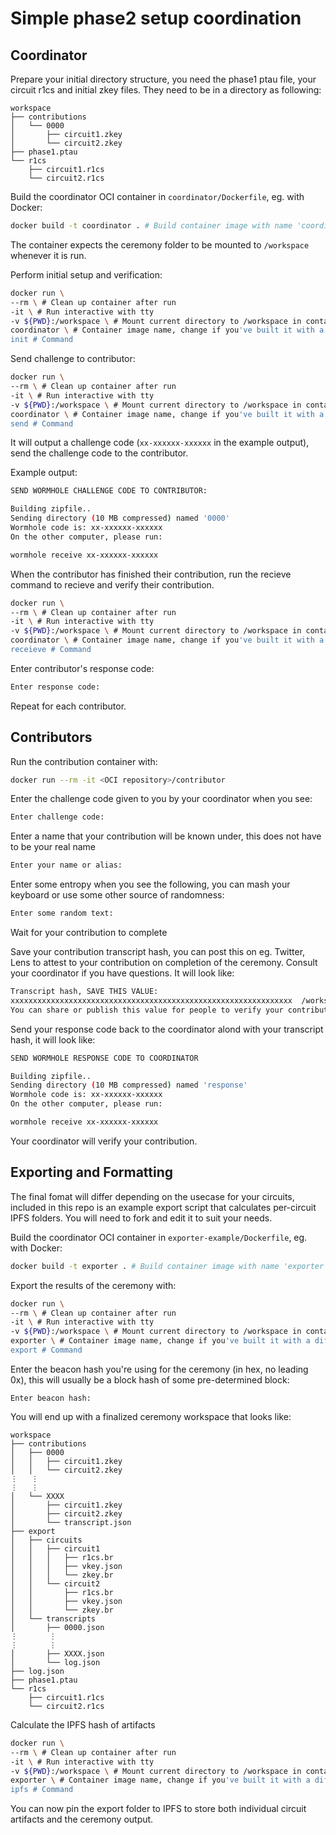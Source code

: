 # Simple phase2 setup coordination

## Coordinator

Prepare your initial directory structure, you need the phase1 ptau file, your circuit r1cs and initial zkey files. They need to be in a directory as following:

```
workspace
├── contributions
│   └── 0000
│       ├── circuit1.zkey
│       └── circuit2.zkey
├── phase1.ptau
└── r1cs
    ├── circuit1.r1cs
    └── circuit2.r1cs
```

Build the coordinator OCI container in `coordinator/Dockerfile`, eg. with Docker:

``` sh
docker build -t coordinator . # Build container image with name 'coordinator'
```

The container expects the ceremony folder to be mounted to `/workspace` whenever it is run.

Perform initial setup and verification:

```sh
docker run \
--rm \ # Clean up container after run
-it \ # Run interactive with tty
-v ${PWD}:/workspace \ # Mount current directory to /workspace in container
coordinator \ # Container image name, change if you've built it with a different name
init # Command
```

Send challenge to contributor:

```sh
docker run \
--rm \ # Clean up container after run
-it \ # Run interactive with tty
-v ${PWD}:/workspace \ # Mount current directory to /workspace in container
coordinator \ # Container image name, change if you've built it with a different name
send # Command
```

It will output a challenge code (`xx-xxxxxx-xxxxxx` in the example output), send the challenge code to the contributor.

Example output:
```sh
SEND WORMHOLE CHALLENGE CODE TO CONTRIBUTOR:

Building zipfile..
Sending directory (10 MB compressed) named '0000'
Wormhole code is: xx-xxxxxx-xxxxxx
On the other computer, please run:

wormhole receive xx-xxxxxx-xxxxxx
```

When the contributor has finished their contribution, run the recieve command to recieve and verify their contribution.

```sh
docker run \
--rm \ # Clean up container after run
-it \ # Run interactive with tty
-v ${PWD}:/workspace \ # Mount current directory to /workspace in container
coordinator \ # Container image name, change if you've built it with a different name
receieve # Command
```

Enter contributor's response code:
```sh
Enter response code:
```

Repeat for each contributor.

## Contributors

Run the contribution container with:

```sh
docker run --rm -it <OCI repository>/contributor
```

Enter the challenge code given to you by your coordinator when you see:
```sh
Enter challenge code:
```

Enter a name that your contribution will be known under, this does not have to be your real name
```sh
Enter your name or alias:
```

Enter some entropy when you see the following, you can mash your keyboard or use some other source of randomness:
```sh
Enter some random text:
```

Wait for your contribution to complete

Save your contribution transcript hash, you can post this on eg. Twitter, Lens to attest to your contribution on completion of the ceremony. Consult your coordinator if you have questions. It will look like:

```sh
Transcript hash, SAVE THIS VALUE:
xxxxxxxxxxxxxxxxxxxxxxxxxxxxxxxxxxxxxxxxxxxxxxxxxxxxxxxxxxxxxxx  /workspace/response/transcript.json
You can share or publish this value for people to verify your contribution to the ceremony
```

Send your response code back to the coordinator alond with your transcript hash, it will look like:

```sh
SEND WORMHOLE RESPONSE CODE TO COORDINATOR

Building zipfile..
Sending directory (10 MB compressed) named 'response'
Wormhole code is: xx-xxxxxx-xxxxxx
On the other computer, please run:

wormhole receive xx-xxxxxx-xxxxxx
```

Your coordinator will verify your contribution.

## Exporting and Formatting

The final fomat will differ depending on the usecase for your circuits, included in this repo is an example export script that calculates per-circuit IPFS folders. You will need to fork and edit it to suit your needs.

Build the coordinator OCI container in `exporter-example/Dockerfile`, eg. with Docker:

``` sh
docker build -t exporter . # Build container image with name 'exporter'
```

Export the results of the ceremony with:

```sh
docker run \
--rm \ # Clean up container after run
-it \ # Run interactive with tty
-v ${PWD}:/workspace \ # Mount current directory to /workspace in container
exporter \ # Container image name, change if you've built it with a different name
export # Command
```

Enter the beacon hash you're using for the ceremony (in hex, no leading 0x), this will usually be a block hash of some pre-determined block:

```
Enter beacon hash:
```

You will end up with a finalized ceremony workspace that looks like:

```
workspace
├── contributions
│   ├── 0000
│   │   ├── circuit1.zkey
│   │   └── circuit2.zkey
⋮   ⋮
⋮   ⋮
│   └── XXXX
│       ├── circuit1.zkey
│       ├── circuit2.zkey
│       └── transcript.json
├── export
│   ├── circuits
│   │   ├── circuit1
│   │   │   ├── r1cs.br
│   │   │   ├── vkey.json
│   │   │   └── zkey.br
│   │   └── circuit2
│   │       ├── r1cs.br
│   │       ├── vkey.json
│   │       └── zkey.br
│   └── transcripts
│       ├── 0000.json
⋮       ⋮
⋮       ⋮
│       ├── XXXX.json
│       └── log.json
├── log.json
├── phase1.ptau
└── r1cs
    ├── circuit1.r1cs
    └── circuit2.r1cs
```

Calculate the IPFS hash of artifacts

```sh
docker run \
--rm \ # Clean up container after run
-it \ # Run interactive with tty
-v ${PWD}:/workspace \ # Mount current directory to /workspace in container
exporter \ # Container image name, change if you've built it with a different name
ipfs # Command
```

You can now pin the export folder to IPFS to store both individual circuit artifacts and the ceremony output.
